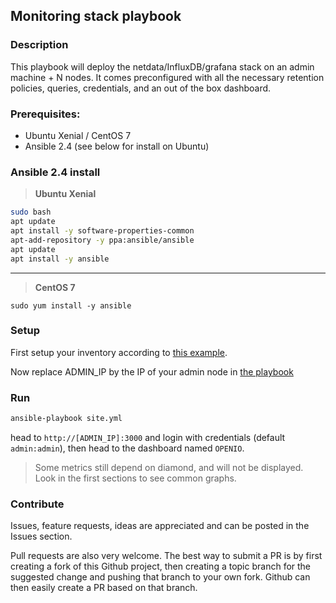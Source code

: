 Monitoring stack playbook
---

### Description

This playbook will deploy the netdata/InfluxDB/grafana stack on an admin machine + N nodes. It comes preconfigured
with all the necessary retention policies, queries, credentials, and an out of the box dashboard.


### Prerequisites:

- Ubuntu Xenial / CentOS 7
- Ansible 2.4 (see below for install on Ubuntu)

### Ansible 2.4 install

> **Ubuntu Xenial**
```sh
sudo bash
apt update
apt install -y software-properties-common
apt-add-repository -y ppa:ansible/ansible
apt update
apt install -y ansible
```

---

> **CentOS 7**
```
sudo yum install -y ansible
```

### Setup

First setup your inventory according to [this example](inventory/testing.ini).

Now replace ADMIN_IP by the IP of your admin node in [the playbook](site.yml)

### Run

```sh
ansible-playbook site.yml
```

head to `http://[ADMIN_IP]:3000` and login with credentials (default `admin:admin`), then head to the dashboard named `OPENIO`.

> Some metrics still depend on diamond, and will not be displayed. Look in the first sections to see common graphs.

### Contribute

Issues, feature requests, ideas are appreciated and can be posted in the Issues section.

Pull requests are also very welcome. The best way to submit a PR is by first creating a fork of this Github project, then creating a topic branch for the suggested change and pushing that branch to your own fork. Github can then easily create a PR based on that branch.
